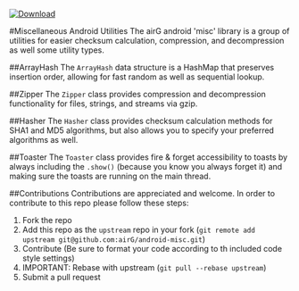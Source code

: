  [ ![Download](https://api.bintray.com/packages/airgoss/airGOss/misc/images/download.svg) ](https://bintray.com/airgoss/airGOss/misc/_latestVersion)

#Miscellaneous Android Utilities
The airG android 'misc' library is a group of utilities for easier checksum calculation, compression, and decompression as well some utility types. 

##ArrayHash
The `ArrayHash` data structure is a HashMap that preserves insertion order, allowing for fast random as well as sequential lookup.

##Zipper
The `Zipper` class provides compression and decompression functionality for files, strings, and streams via gzip.

##Hasher
The `Hasher` class provides checksum calculation methods for SHA1 and MD5 algorithms, but also allows you to specify your preferred algorithms as well.

##Toaster
The `Toaster` class provides fire & forget accessibility to toasts by always including the `.show()` (because you know you always forget it) and making sure the toasts are running on the main thread.

##Contributions
Contributions are appreciated and welcome. In order to contribute to this repo please follow these steps:

1. Fork the repo
1. Add this repo as the `upstream` repo in your fork (`git remote add upstream git@github.com:airG/android-misc.git`)
1. Contribute (Be sure to format your code according to th included code style settings)
1. IMPORTANT: Rebase with upstream (`git pull --rebase upstream`)
1. Submit a pull request
